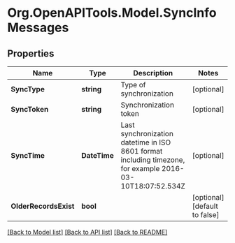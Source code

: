
# Org.OpenAPITools.Model.SyncInfoMessages

## Properties

Name | Type | Description | Notes
------------ | ------------- | ------------- | -------------
**SyncType** | **string** | Type of synchronization | [optional] 
**SyncToken** | **string** | Synchronization token | [optional] 
**SyncTime** | **DateTime** | Last synchronization datetime in ISO 8601 format including timezone, for example 2016-03-10T18:07:52.534Z | [optional] 
**OlderRecordsExist** | **bool** |  | [optional] [default to false]

[[Back to Model list]](../README.md#documentation-for-models)
[[Back to API list]](../README.md#documentation-for-api-endpoints)
[[Back to README]](../README.md)

